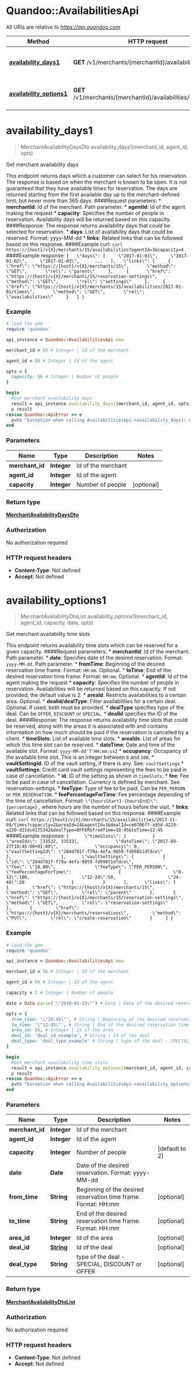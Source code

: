 # Quandoo::AvailabilitiesApi

All URIs are relative to *https://api.quandoo.com*

Method | HTTP request | Description
------------- | ------------- | -------------
[**availability_days1**](AvailabilitiesApi.md#availability_days1) | **GET** /v1/merchants/{merchantId}/availabilities | Get merchant availability days
[**availability_options1**](AvailabilitiesApi.md#availability_options1) | **GET** /v1/merchants/{merchantId}/availabilities/{date}/times | Get merchant availability time slots


# **availability_days1**
> MerchantAvailabilityDaysDto availability_days1(merchant_id, agent_id, opts)

Get merchant availability days

This endpoint returns days which a customer can select for his reservation. The response is based on when the merchant is known to be open. It is not guaranteed that they have available times for reservation. The days are returned starting from the first available day up to the merchant-defined limit, but never more than 365 days.  ####Request parameters: * **merchantId**: Id of the merchant. Path parameter. * **agentId**: Id of the agent making the request * **capacity**: Specifies the number of people in reservation. Availability days will be returned based on this capacity.  ####Response: The response returns availability days that could be selected for reservation.  * **days**: List of availability days that could be reserved. Format: yyyy-MM-dd  * **links**: Related links that can be followed based on this response.  ####Example curl: ``` curl https://{host}/v{X}/merchants/15/availabilities?agentId=3&capacity=4 ```   ####Example response: ``` {   \"days\": [     \"2017-01-01\",     \"2017-01-02\",     \"2017-01-03\",      ...   ],   \"links\": [     {       \"href\": \"https://{host}/v{X}/merchants/15\",       \"method\": \"GET\",       \"rel\": \"parent\"     },     {       \"href\": \"https://{host}/v{X}/merchants/15/reservation-settings\",       \"method\": \"GET\",       \"rel\": \"settings\"     },     {       \"href\": \"https://{host}/v{X}/merchants/15/availabilities/2017-01-01/times\",       \"method\": \"GET\",       \"rel\": \"availabilities\"     }   ] } ```

### Example
```ruby
# load the gem
require 'quandoo'

api_instance = Quandoo::AvailabilitiesApi.new

merchant_id = 56 # Integer | Id of the merchant

agent_id = 56 # Integer | Id of the agent

opts = { 
  capacity: 56 # Integer | Number of people
}

begin
  #Get merchant availability days
  result = api_instance.availability_days1(merchant_id, agent_id, opts)
  p result
rescue Quandoo::ApiError => e
  puts "Exception when calling AvailabilitiesApi->availability_days1: #{e}"
end
```

### Parameters

Name | Type | Description  | Notes
------------- | ------------- | ------------- | -------------
 **merchant_id** | **Integer**| Id of the merchant | 
 **agent_id** | **Integer**| Id of the agent | 
 **capacity** | **Integer**| Number of people | [optional] 

### Return type

[**MerchantAvailabilityDaysDto**](MerchantAvailabilityDaysDto.md)

### Authorization

No authorization required

### HTTP request headers

 - **Content-Type**: Not defined
 - **Accept**: Not defined



# **availability_options1**
> MerchantAvailabilityDtoList availability_options1(merchant_id, agent_id, capacity, date, opts)

Get merchant availability time slots

This endpoint returns availability time slots which can be reserved for a given capacity.  ####Request parameters: * **merchantId**: Id of the merchant. Path parameter. * **date**: Specifies date of the desired reservation. Format: `yyyy-MM-dd`. Path parameter. * **fromTime**: Beginning of the desired reservation time frame. Format: `HH:mm`. Optional. * **toTime**: End of the desired reservation time frame. Format: `HH:mm`. Optional. * **agentId**: Id of the agent making the request * **capacity**: Specifies the number of people in reservation. Availabilities will be returned based on this capacity. If not provided, the default value is 2. * **areaId**: Restricts availabilities to a certain area. Optional. * **dealId/dealType**: Filter availabilities for a certain deal. Optional. If used, both must be provided.     * **dealType** specifies type of the deal. Can be `OFFER`, `DISCOUNT` or `SPECIAL`.     * **dealId** specifies the ID of the deal.      ####Response: The response returns availability time slots that could be reserved, along with the areas it is associated with and contains information on how much should be paid if the reservation is cancelled by a client.   * **timeSlots**: List of available time slots.   * **areaIds**: List of areas for which this time slot can be reserved.   * **dateTime**: Date and time of the available slot. Format: `yyyy-MM-dd'T'HH:mm:ssZ`   * **occupancy**: Occupancy of the available time slot. This is an integer between `0` and `100`.   * **vaultSettingId**: ID of the vault setting, if there is any. See: `vaultSettings` * **vaultSettings**: Credit card vault settings representing the fees to be paid in case of cancellation.   * **id**: ID of the setting as shown in `timeSlots`.   * **fee**: Fee to be paid in case of cancellation. Currency is defined by merchant. See reservation-settings.   * **feeType**: Type of fee to be paid. Can be `PER_PERSON` or `PER_RESERVATION`.   * **feePercentageForTime**: Fee percentage depending of the time of cancellation. Format: `\"{hoursStart}-{hoursEnd}\": {percentage}` , where hours are the number of hours before the visit. * **links**: Related links that can be followed based on this response.  ####Example curl: ``` curl https://{host}/v{X}/merchants/15/availabilities/2017-11-09/times?capacity=2&areaId=24&agentId=3&dealId=ce0706ff-a95d-4229-a220-d21dcd175342&dealType=OFFER&fromTime=10:45&toTime=12:45 ```   ####Example response: ``` {      \"timeSlots\": [          {              \"areaIds\": [33532, 33533],              \"dateTime\": \"2017-09-27T10:45:00+01:00\",              \"occupancy\": 0,              \"vaultSettingId\": \"284d701f-f79a-4efa-9859-fd09851dfdce\"         },          ...      ],      \"vaultSettings\": [           {              \"id\": \"284d701f-f79a-4efa-9859-fd09851dfdce\",               \"fee\": \"10.00\",               \"feeType\": \"PER_PERSON\",               \"feePercentageForTime\":                  {                    \"0-12\":100,                    \"12-24\":50,                    \"24-48\":20                  }           }       ],      \"links\": [       {         \"href\": \"https://{host}/v{X}/merchants/15\",         \"method\": \"GET\",         \"rel\": \"parent\"       },       {         \"href\": \"https://{host}/v{X}/merchants/15/reservation-settings\",         \"method\": \"GET\",         \"rel\": \"reservation-settings\"       },       {         \"href\": \"https://{host}/v{X}/merchants/reservations\",         \"method\": \"PUT\",         \"rel\": \"create-reservation\"       }     ] }  ```

### Example
```ruby
# load the gem
require 'quandoo'

api_instance = Quandoo::AvailabilitiesApi.new

merchant_id = 56 # Integer | Id of the merchant

agent_id = 56 # Integer | Id of the agent

capacity = 2 # Integer | Number of people

date = Date.parse('\"2018-01-25\"') # Date | Date of the desired reservation. Format: yyyy-MM-dd

opts = { 
  from_time: '\"10:45\"', # String | Beginning of the desired reservation time frame. Format: HH:mm
  to_time: '\"12:45\"', # String | End of the desired reservation time frame. Format: HH:mm
  area_id: 56, # Integer | Id of the area
  deal_id: 'deal_id_example', # String | Id of the deal
  deal_type: 'deal_type_example' # String | type of the deal - SPECIAL, DISCOUNT or OFFER
}

begin
  #Get merchant availability time slots
  result = api_instance.availability_options1(merchant_id, agent_id, capacity, date, opts)
  p result
rescue Quandoo::ApiError => e
  puts "Exception when calling AvailabilitiesApi->availability_options1: #{e}"
end
```

### Parameters

Name | Type | Description  | Notes
------------- | ------------- | ------------- | -------------
 **merchant_id** | **Integer**| Id of the merchant | 
 **agent_id** | **Integer**| Id of the agent | 
 **capacity** | **Integer**| Number of people | [default to 2]
 **date** | **Date**| Date of the desired reservation. Format: yyyy-MM-dd | 
 **from_time** | **String**| Beginning of the desired reservation time frame. Format: HH:mm | [optional] 
 **to_time** | **String**| End of the desired reservation time frame. Format: HH:mm | [optional] 
 **area_id** | **Integer**| Id of the area | [optional] 
 **deal_id** | [**String**](.md)| Id of the deal | [optional] 
 **deal_type** | **String**| type of the deal - SPECIAL, DISCOUNT or OFFER | [optional] 

### Return type

[**MerchantAvailabilityDtoList**](MerchantAvailabilityDtoList.md)

### Authorization

No authorization required

### HTTP request headers

 - **Content-Type**: Not defined
 - **Accept**: Not defined



